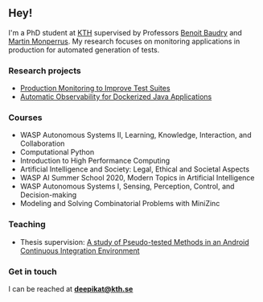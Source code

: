 ## Hey!

I'm a PhD student at [KTH](https://www.kth.se/profile/deepikat) supervised by Professors [Benoit Baudry](https://softwarediversity.eu/) and [Martin Monperrus](https://www.monperrus.net/martin/). My research focuses on monitoring applications in production for automated generation of tests.

### Research projects
- [Production Monitoring to Improve Test Suites](https://arxiv.org/abs/2012.01198)
- [Automatic Observability for Dockerized Java Applications](https://arxiv.org/abs/1912.06914)

### Courses
- WASP Autonomous Systems II, Learning, Knowledge, Interaction, and Collaboration
- Computational Python
- Introduction to High Performance Computing
- Artificial Intelligence and Society: Legal, Ethical and Societal Aspects
- WASP AI Summer School 2020, Modern Topics in Artificial Intelligence
- WASP Autonomous Systems I, Sensing, Perception, Control, and Decision-making
- Modeling and Solving Combinatorial Problems with MiniZinc

### Teaching
- Thesis supervision: [A study of Pseudo-tested Methods in an Android Continuous Integration Environment](http://kth.diva-portal.org/smash/record.jsf?pid=diva2%3A1468320&dswid=-6068)

### Get in touch
I can be reached at **deepikat@kth.se**
